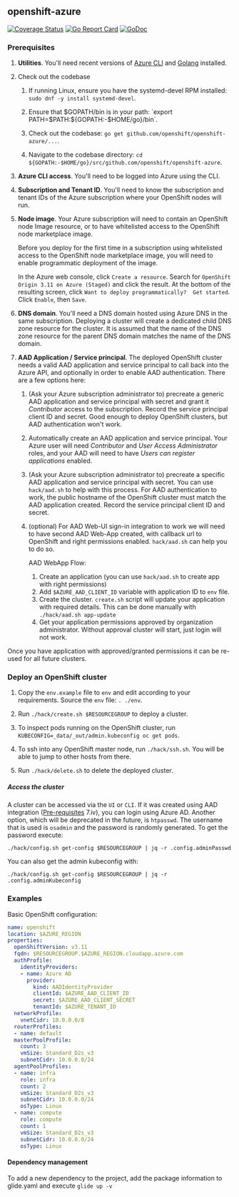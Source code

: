 ## openshift-azure

[![Coverage Status](https://codecov.io/gh/openshift/openshift-azure/branch/master/graph/badge.svg)](https://codecov.io/gh/openshift/openshift-azure)
[![Go Report Card](https://goreportcard.com/badge/github.com/openshift/openshift-azure)](https://goreportcard.com/report/github.com/openshift/openshift-azure)
[![GoDoc](https://godoc.org/github.com/openshift/openshift-azure?status.svg)](https://godoc.org/github.com/openshift/openshift-azure)

### Prerequisites

1. **Utilities**.  You'll need recent versions of [Azure
   CLI](https://docs.microsoft.com/en-us/cli/azure/install-azure-cli) and
   [Golang](https://golang.org/dl) installed.

1. Check out the codebase
   1. If running Linux, ensure you have the systemd-devel RPM installed: `sudo
      dnf -y install systemd-devel`.

   1. Ensure that $GOPATH/bin is in your path: `export
      PATH=$PATH:${GOPATH:-$HOME/go}/bin`.

   1. Check out the codebase: `go get github.com/openshift/openshift-azure/...`.

   1. Navigate to the codebase directory: `cd
      ${GOPATH:-$HOME/go}/src/github.com/openshift/openshift-azure`.

1. **Azure CLI access**.  You'll need to be logged into Azure using the CLI.

1. **Subscription and Tenant ID**.  You'll need to know the subscription and
   tenant IDs of the Azure subscription where your OpenShift nodes will run.

1. **Node image**.  Your Azure subscription will need to contain an OpenShift
   node Image resource, or to have whitelisted access to the OpenShift node
   marketplace image.

   Before you deploy for the first time in a subscription using whitelisted
   access to the OpenShift node marketplace image, you will need to enable
   programmatic deployment of the image.

   In the Azure web console, click `Create a resource`.  Search for `OpenShift
   Origin 3.11 on Azure (Staged)` and click the result.  At the bottom of the
   resulting screen, click `Want to deploy programmatically?  Get started`.
   Click `Enable`, then `Save`.

1. **DNS domain**.  You'll need a DNS domain hosted using Azure DNS in the same
   subscription.  Deploying a cluster will create a dedicated child DNS zone
   resource for the cluster.  It is assumed that the name of the DNS zone
   resource for the parent DNS domain matches the name of the DNS domain.

1. **AAD Application / Service principal**.  The deployed OpenShift cluster
   needs a valid AAD application and service principal to call back into the
   Azure API, and optionally in order to enable AAD authentication.  There are a
   few options here:

   1. (Ask your Azure subscription administrator to) precreate a generic AAD
      application and service principal with secret and grant it *Contributor*
      access to the subscription.  Record the service principal client ID and
      secret.  Good enough to deploy OpenShift clusters, but AAD authentication
      won't work.

   1. Automatically create an AAD application and service principal.  Your Azure
      user will need *Contributor* and *User Access Administrator* roles, and
      your AAD will need to have *Users can register applications* enabled.

   1. (Ask your Azure subscription administrator to) precreate a specific AAD
      application and service principal with secret.  You can use `hack/aad.sh`
      to help with this process.  For AAD authentication to work, the public
      hostname of the OpenShift cluster must match the AAD application created.
      Record the service principal client ID and secret.

   1. (optional) For AAD Web-UI sign-in integration to work we will need to have
      second AAD Web-App created, with callback url to OpenShift and right
      permissions enabled. `hack/aad.sh` can help you to do so.

      AAD WebApp Flow:
      1. Create an application (you can use `hack/aad.sh` to create app with
      right permissions)
      2. Add `$AZURE_AAD_CLIENT_ID` variable with application ID to `env` file.
      3. Create the cluster. `create.sh` script will update your application with
      required details. This can be done manually with `./hack/aad.sh app-update`
      4. Get your application permissions approved by organization administrator.
      Without approval cluster will start, just login will not work.

  Once you have application with approved/granted permissions it can be re-used
  for all future clusters.

### Deploy an OpenShift cluster

1. Copy the `env.example` file to `env` and edit according to your requirements.
   Source the `env` file: `. ./env`.

1. Run `./hack/create.sh $RESOURCEGROUP` to deploy a cluster.

1. To inspect pods running on the OpenShift cluster, run
   `KUBECONFIG=_data/_out/admin.kubeconfig oc get pods`.

1. To ssh into any OpenShift master node, run
   `./hack/ssh.sh`. You will be able to jump to other hosts from there.

1. Run `./hack/delete.sh` to delete the deployed cluster.

##### Access the cluster
A cluster can be accessed via the `UI` or `CLI`. If it was created using AAD
integration ([Pre-requisites](#prerequisites) 7.iv), you can login using Azure AD. Another option,
which will be deprecated in the future, is `htpasswd`. The username that is used
is `osadmin` and the password is randomly generated. To get the password execute:
```console
./hack/config.sh get-config $RESOURCEGROUP | jq -r .config.adminPasswd
```
You can also get the admin kubeconfig with:
```console
./hack/config.sh get-config $RESOURCEGROUP | jq -r .config.adminKubeconfig
```

### Examples

Basic OpenShift configuration:

```yaml
name: openshift
location: $AZURE_REGION
properties:
  openShiftVersion: v3.11
  fqdn: $RESOURCEGROUP.$AZURE_REGION.cloudapp.azure.com
  authProfile:
    identityProviders:
    - name: Azure AD
      provider:
        kind: AADIdentityProvider
        clientId: $AZURE_AAD_CLIENT_ID
        secret: $AZURE_AAD_CLIENT_SECRET
        tenantId: $AZURE_TENANT_ID
  networkProfile:
    vnetCidr: 10.0.0.0/8
  routerProfiles:
  - name: default
  masterPoolProfile:
    count: 3
    vmSize: Standard_D2s_v3
    subnetCidr: 10.0.0.0/24
  agentPoolProfiles:
  - name: infra
    role: infra
    count: 2
    vmSize: Standard_D2s_v3
    subnetCidr: 10.0.0.0/24
    osType: Linux
  - name: compute
    role: compute
    count: 1
    vmSize: Standard_D2s_v3
    subnetCidr: 10.0.0.0/24
    osType: Linux
```

#### Dependency management
To add a new dependency to the project, add the package information to glide.yaml and execute `glide up -v`
